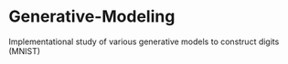 # Generative-Modeling
Implementational study of various generative models to construct digits (MNIST)
